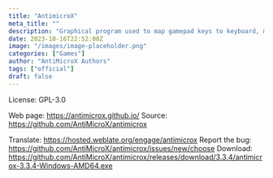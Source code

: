 ```yaml
---
title: "AntimicroX"
meta_title: ""
description: "Graphical program used to map gamepad keys to keyboard, mouse, scripts and macros"
date: 2023-10-16T22:52:00Z
image: "/images/image-placeholder.png"
categories: ["Games"]
author: "AntiMicroX Authors"
tags: ["official"]
draft: false
---
```


License: GPL-3.0

Web page: https://antimicrox.github.io/
Source: https://github.com/AntiMicroX/antimicrox

Translate: https://hosted.weblate.org/engage/antimicrox
Report the bug: https://github.com/AntiMicroX/antimicrox/issues/new/choose
Download: https://github.com/AntiMicroX/antimicrox/releases/download/3.3.4/antimicrox-3.3.4-Windows-AMD64.exe
